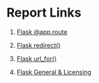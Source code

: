 # Report Links

1. [Flask @app.route](https://docs.google.com/document/d/1zaCMtXg0N4iM9zIIPzDqEOjH5lw1FaIksUTMQpX5HXo/edit?usp=sharing)



2. [Flask redirect()](https://docs.google.com/document/d/18jgwIOCC_5e4gTaZnUD3Czbrzb0XGrF7E9d2sQtrJN8/edit?usp=sharing)


3. [Flask url_for()](https://docs.google.com/document/d/1pUGzhlEIbOwdCe7zYKuW2jgRLWVPeO0DLcd66f8UVaU/edit?usp=sharing)


4. [Flask General & Licensing](https://docs.google.com/document/d/1ouQnM_kcINq5zSZkrtH54rGR4268f8MuDk-RrfTV2oA/edit?usp=sharing)
